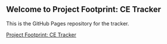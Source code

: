 ## Welcome to Project Footprint: CE Tracker

This is the GitHub Pages repository for the tracker.

[Project Footprint: CE Tracker](https://project-footprint-tracker.github.io/ProjectFootprintTracker.github.io/)
